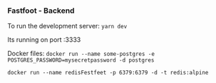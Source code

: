 ### Fastfoot - Backend

To run the development server:
`yarn dev`

Its running on port :3333

Docker files:
`docker run --name some-postgres -e POSTGRES_PASSWORD=mysecretpassword -d postgres`

`docker run --name redisFestfeet -p 6379:6379 -d -t redis:alpine`
